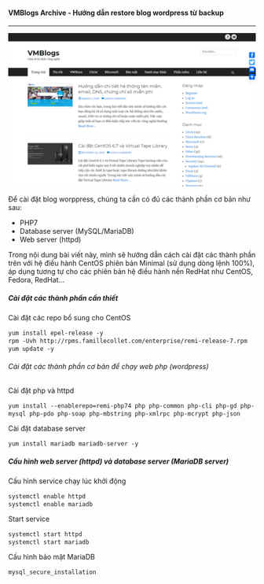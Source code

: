 #### VMBlogs Archive - Hướng dẫn restore blog wordpress từ backup

------

![homepage](https://github.com/tructransecure/vmblogs.archive/blob/main/resource/homepage.png)

Để cài đặt blog worppress, chúng ta cần có đủ các thành phần cơ bản như sau:

- PHP7
- Database server (MySQL/MariaDB)
- Web server (httpd)

Trong nội dung bài viết này, mình sẽ hướng dẫn cách cài đặt các thành phần trên với hệ điều hành CentOS phiên bản Minimal (sử dụng dòng lệnh 100%), áp dụng tương tự cho các phiên bản hệ điều hành nền RedHat như CentOS, Fedora, RedHat...

##### Cài đặt các thành phần cần thiết

Cài đặt các repo bổ sung cho CentOS

```
yum install epel-release -y
rpm -Uvh http://rpms.famillecollet.com/enterprise/remi-release-7.rpm
yum update -y
```

###### Cài đặt các thành phần cơ bản để chạy web php (wordpress)

Cài đặt php và httpd

```
yum install --enablerepo=remi-php74 php php-common php-cli php-gd php-mysql php-pdo php-soap php-mbstring php-xmlrpc php-mcrypt php-json
```

Cài đặt database server

```
yum install mariadb mariadb-server -y
```

##### Cấu hình web server (httpd) và database server (MariaDB server)

Cấu hình service chạy lúc khởi động

```
systemctl enable httpd
systemctl enable mariadb
```

Start service

```
systemctl start httpd
systemctl start mariadb
```

Cấu hình bảo mật MariaDB

```
mysql_secure_installation
```

